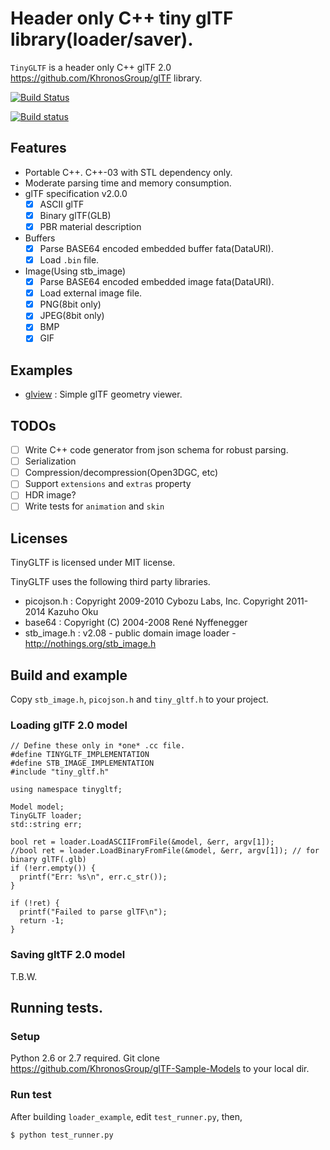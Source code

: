 # Header only C++ tiny glTF library(loader/saver).

`TinyGLTF` is a header only C++ glTF 2.0 https://github.com/KhronosGroup/glTF library.

[![Build Status](https://travis-ci.org/syoyo/tinygltf.svg?branch=master)](https://travis-ci.org/syoyo/tinygltf)

[![Build status](https://ci.appveyor.com/api/projects/status/warngenu9wjjhlm8?svg=true)](https://ci.appveyor.com/project/syoyo/tinygltf)

## Features

* Portable C++. C++-03 with STL dependency only.
* Moderate parsing time and memory consumption.
* glTF specification v2.0.0
  * [x] ASCII glTF
  * [x] Binary glTF(GLB)
  * [x] PBR material description
* Buffers
  * [x] Parse BASE64 encoded embedded buffer fata(DataURI).
  * [x] Load `.bin` file.
* Image(Using stb_image)
  * [x] Parse BASE64 encoded embedded image fata(DataURI).
  * [x] Load external image file.
  * [x] PNG(8bit only)
  * [x] JPEG(8bit only)
  * [x] BMP
  * [x] GIF

## Examples

* [glview](examples/glview) : Simple glTF geometry viewer.

## TODOs

* [ ] Write C++ code generator from json schema for robust parsing.
* [ ] Serialization
* [ ] Compression/decompression(Open3DGC, etc)
* [ ] Support `extensions` and `extras` property
* [ ] HDR image?
* [ ] Write tests for `animation` and `skin` 

## Licenses

TinyGLTF is licensed under MIT license.

TinyGLTF uses the following third party libraries.

* picojson.h : Copyright 2009-2010 Cybozu Labs, Inc. Copyright 2011-2014 Kazuho Oku
* base64 : Copyright (C) 2004-2008 René Nyffenegger
* stb_image.h : v2.08 - public domain image loader - http://nothings.org/stb_image.h


## Build and example

Copy `stb_image.h`, `picojson.h` and `tiny_gltf.h` to your project.

### Loading glTF 2.0 model

```
// Define these only in *one* .cc file.
#define TINYGLTF_IMPLEMENTATION
#define STB_IMAGE_IMPLEMENTATION
#include "tiny_gltf.h"

using namespace tinygltf;

Model model; 
TinyGLTF loader;
std::string err;
  
bool ret = loader.LoadASCIIFromFile(&model, &err, argv[1]);
//bool ret = loader.LoadBinaryFromFile(&model, &err, argv[1]); // for binary glTF(.glb) 
if (!err.empty()) {
  printf("Err: %s\n", err.c_str());
}

if (!ret) {
  printf("Failed to parse glTF\n");
  return -1;
}
```

### Saving gltTF 2.0 model

T.B.W.

## Running tests.

### Setup

Python 2.6 or 2.7 required.
Git clone https://github.com/KhronosGroup/glTF-Sample-Models to your local dir.

### Run test

After building `loader_example`, edit `test_runner.py`, then,

    $ python test_runner.py
